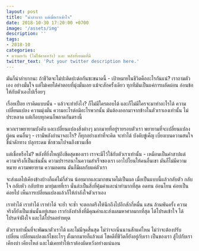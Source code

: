 ```yaml
---
layout: post
title: "น่าลำบาก แต่เมื่อเราเข้าใจ"
date: 2018-10-30 17:20:00 +0700
image: '/assets/img'
description: ''
tags:
- 2018-10
categories:
- ความหวัง (ไม่ใช่คาดหวัง) และ พลังทั้งหมดที่มี
twitter_text: 'Put your twitter description here.'
---
```

มันก็น่าลำบากนะ ถ้าชีวิตจะไม่ปะติดปะต่อกันซะขนาดนี้ - เป้าหมายในชีวิตคืออะไรกันแน่? เราถามตัวเอง อย่างมั่นใจ แต่ไม่เคยได้คำตอบที่มุ่งมั่นเลย แม้จะสักครั้งเดียว ทุกทีมันเป็นแค่การผลัดผ่อน อ่อนข้อให้กับตัวเองไปเรื่อยๆ

เรื่อยเปื่อย เราคิดแบบนั้น - แล้วจะทำยังไง? ก็ไม่มีใครตอบได้ และก็ไม่มีใครจะมาทำอะไรได้ ความเปลี่ยนแปลง ความมุ่งมั่น ความอะไรต่อมิอะไรพวกนั้น มันต้องออกมาจากข้างในตัวเราเองเท่านั้น ไม่ประหลาด แต่เกือบทุกคนก็พลาดกันตรงนี้

พวกเราพยายามบังคับ และเปลี่ยนแปลงสิ่งต่างๆ มากมายที่อยู่รายรอบตัวเรา พยายามที่จะเปลี่ยนแปลงผู้คน คนอื่นๆ - เรามีพลังอำนาจอะไร? ก็ทุกอย่างเท่าที่จะคิด จะทำได้ บังคับขู่เค็ญ เบี่ยงเบนความสนใจ ชี้นำดักทาง ปลุกระดม ชักชวนไปจนถึงชวนเชื่อ

แต่เชื่อหรือไม่? พลังที่ยิ่งใหญ่ถึงขีดสุดของเรา เราจะมีไว้ใช้กับตัวเราเท่านั้น - เหมือนเป็นคำสาปแต่ความจริงก็เป็นเช่นนั้น ความปรารถนาในความสำเร็จของเรา เอาไปโยนให้คนอื่นเขา มันก็ไม่มีความหมาย ความพยายาม ความอดทน มันก็มีผลกับแค่ตัวเรา

จะส่งผลไปเคียงข้างบ้างก็แค่ไม่กี่ส่วน น้อยมากและมากขนาดไม่เป็นผล เมื่อเป็นแบบนี้แล้วกลับตัว กลับใจ กลับหัว กลับท้าย มาทุ่มเทที่เรา นั่นล่ะเป็นสิ่งที่คุ้มค่าและน่าทำมากที่สุด อดทน อ่อนโยน ค่อยเป็น ค่อยไป เห็นการเปลี่ยนแปลงแล้วก็ให้กำลังใจตัวเราเอง

เราทำได้ เราทำได้ เราทำได้ จะย้ำ จะซ้ำ จะตอกตรึงให้นึกถึงไปอีกสักกี่หมื่น แสน ล้านพันครั้ง ความจริงก็ยังเป็นเช่นนั้นอยู่เสมอ เรากำลังทำสิ่งที่มีคุณค่าและส่งผลมหาศาลมากที่สุด ได้โปรดเข้าใจ ได้โปรดจำฝังใจ และได้โปรดอย่าหยุด

ตัวเราเท่านั้นที่จะพัฒนาตัวเราได้ และไม่มีจุดสิ้นสุด ไม่ว่าจะเนิ่นนานสักแค่ไหน ไม่ว่าจะต้องปรับเปลี่ยน เปลี่ยนแปลงแก้ไขอะไรๆ ตั้งมากมายก็แล้วแต่ โชคดีที่ชีวิตก็ยังอยู่กับเรา เป็นของเรา สู้ไปกับเรา เคียงบ่า เคียงไหล่ และไม่เคยทำให้เราต้องผิดหวังอย่างแน่นอน
